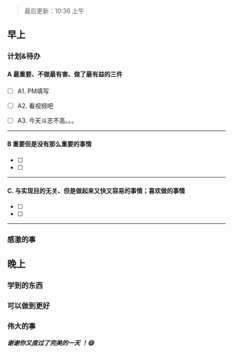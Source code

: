 > 最后更新：10:36 上午

## 早上

### 计划&待办

#### A  最重要、不做最有害、做了最有益的三件

- [ ] A1. PM填写

- [ ] A2. 看视频吧

- [ ] A3. 今天斗志不高。。。


----

#### B 重要但是没有那么重要的事情

- [ ] 
- [ ] 

----

#### C. 与实现目的无关、但是做起来又快又容易的事情；喜欢做的事情

- [ ] 
- [ ] 

----

### 感激的事


## 晚上

### 学到的东西


### 可以做到更好


### 伟大的事 



***谢谢你又度过了完美的一天 ！:smile:***